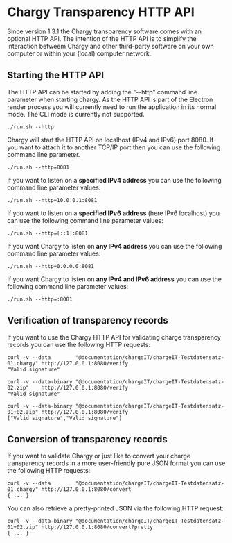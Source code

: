 # Chargy Transparency HTTP API

Since version 1.3.1 the Chargy transparency software comes with an optional HTTP API. The intention of the HTTP API is to simplify the interaction betweem Chargy and other third-party software on your own computer or within your (local) computer network.

## Starting the HTTP API

The HTTP API can be started by adding the "--http" command line parameter when starting chargy. As the HTTP API is part of the Electron render process you will currently need to run the application in its normal mode. The CLI mode is currently not supported.
```
./run.sh --http
```

Chargy will start the HTTP API on localhost (IPv4 and IPv6) port 8080. If you want to attach it to another TCP/IP port then you can use the following command line parameter.
```
./run.sh --http=8081
```

If you want to listen on a **specified IPv4 address** you can use the following command line parameter values:
```
./run.sh --http=10.0.0.1:8081
```

If you want to listen on a **specified IPv6 address** (here IPv6 localhost) you can use the following command line parameter values:
```
./run.sh --http=[::1]:8081
```

If you want Chargy to listen on **any IPv4 address** you can use the following command line parameter values:
```
./run.sh --http=0.0.0.0:8081
```

If you want Chargy to listen on **any IPv4 and IPv6 address** you can use the following command line parameter values:
```
./run.sh --http=:8081
```


## Verification of transparency records

If you want to use the Chargy HTTP API for validating charge transparency records you can use the following HTTP requests:
```
curl -v --data        "@documentation/chargeIT/chargeIT-Testdatensatz-01.chargy" http://127.0.0.1:8080/verify
"Valid signature"

curl -v --data-binary "@documentation/chargeIT/chargeIT-Testdatensatz-02.zip"    http://127.0.0.1:8080/verify
"Valid signature"

curl -v --data-binary "@documentation/chargeIT/chargeIT-Testdatensatz-01+02.zip" http://127.0.0.1:8080/verify
["Valid signature","Valid signature"]
```

## Conversion of transparency records

If you want to validate Chargy or just like to convert your charge transparency records in a more user-friendly pure JSON format you can use the following HTTP requests:
```
curl -v --data        "@documentation/chargeIT/chargeIT-Testdatensatz-01.chargy" http://127.0.0.1:8080/convert
{ ... }
```

You can also retrieve a pretty-printed JSON via the following HTTP request:
```
curl -v --data-binary "@documentation/chargeIT/chargeIT-Testdatensatz-01+02.zip" http://127.0.0.1:8080/convert?pretty
{ ... }
```
